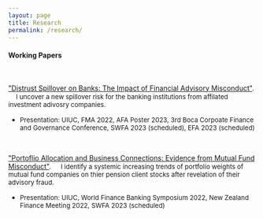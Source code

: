 ```yaml
---
layout: page
title: Research
permalink: /research/
---
```


#### **Working Papers** <br>
<br>

["Distrust Spillover on Banks: The Impact of Financial Advisory Misconduct"](/publications/Distrust_Spillover_on_Banks_J.pdf). 
  &nbsp;&nbsp;&nbsp; <font size="2"> I uncover a new spillover risk for the banking institutions from affilated investment adivosry companies.</font>
  * <font size="2"> Presentation: UIUC, FMA 2022, AFA Poster 2023, 3rd Boca Corpoate Finance and Governance Conference, SWFA 2023 (scheduled), EFA 2023 (scheduled)</font>

<br>

["Portoflio Allocation and Business Connections: Evidence from Mutual Fund Misconduct"](). 
  &nbsp;&nbsp;&nbsp; <font size="2"> I identify a systemic increasing trends of portfolio weights of mutual fund companies on thier pension client stocks after revelation of their advisory fraud.</font>
  * <font size="2"> Presentation: UIUC, World Finance Banking Symposium 2022, New Zealand Finance Meeting 2022, SWFA 2023 (scheduled)</font>

